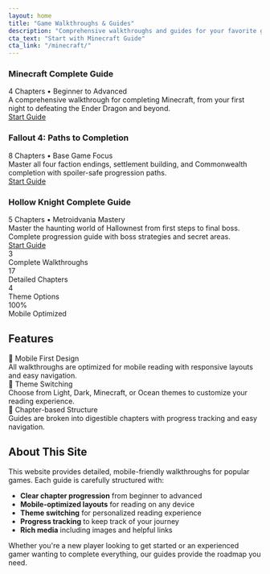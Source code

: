 ```yaml
---
layout: home
title: "Game Walkthroughs & Guides"
description: "Comprehensive walkthroughs and guides for your favorite games, optimized for mobile reading with theme switching."
cta_text: "Start with Minecraft Guide"
cta_link: "/minecraft/"
---
```


<div class="walkthrough-grid">
  <div class="walkthrough-card">
    <h3>Minecraft Complete Guide</h3>
    <div class="card-meta">4 Chapters • Beginner to Advanced</div>
    <div class="card-description">
      A comprehensive walkthrough for completing Minecraft, from your first night to defeating the Ender Dragon and beyond.
    </div>
    <a href="{{ '/minecraft/' | relative_url }}" class="btn">Start Guide</a>
  </div>
  
  <div class="walkthrough-card">
    <h3>Fallout 4: Paths to Completion</h3>
    <div class="card-meta">8 Chapters • Base Game Focus</div>
    <div class="card-description">
      Master all four faction endings, settlement building, and Commonwealth completion with spoiler-safe progression paths.
    </div>
    <a href="{{ '/fallout4/' | relative_url }}" class="btn">Start Guide</a>
  </div>
  
  <div class="walkthrough-card">
    <h3>Hollow Knight Complete Guide</h3>
    <div class="card-meta">5 Chapters • Metroidvania Mastery</div>
    <div class="card-description">
      Master the haunting world of Hallownest from first steps to final boss. Complete progression guide with boss strategies and secret areas.
    </div>
    <a href="{{ '/hollow-knight/' | relative_url }}" class="btn">Start Guide</a>
  </div>
</div>

<div class="stats-grid">
  <div class="stat-card">
    <span class="stat-number">3</span>
    <div class="stat-label">Complete Walkthroughs</div>
  </div>
  <div class="stat-card">
    <span class="stat-number">17</span>
    <div class="stat-label">Detailed Chapters</div>
  </div>
  <div class="stat-card">
    <span class="stat-number">4</span>
    <div class="stat-label">Theme Options</div>
  </div>
  <div class="stat-card">
    <span class="stat-number">100%</span>
    <div class="stat-label">Mobile Optimized</div>
  </div>
</div>

## Features

<div class="tip-box">
  <div class="tip-title">📱 Mobile First Design</div>
  All walkthroughs are optimized for mobile reading with responsive layouts and easy navigation.
</div>

<div class="tip-box success">
  <div class="tip-title">🎨 Theme Switching</div>
  Choose from Light, Dark, Minecraft, or Ocean themes to customize your reading experience.
</div>

<div class="tip-box warning">
  <div class="tip-title">📖 Chapter-based Structure</div>
  Guides are broken into digestible chapters with progress tracking and easy navigation.
</div>

## About This Site

This website provides detailed, mobile-friendly walkthroughs for popular games. Each guide is carefully structured with:

- **Clear chapter progression** from beginner to advanced
- **Mobile-optimized layouts** for reading on any device
- **Theme switching** for personalized reading experience
- **Progress tracking** to keep track of your journey
- **Rich media** including images and helpful links

Whether you're a new player looking to get started or an experienced gamer wanting to complete everything, our guides provide the roadmap you need.